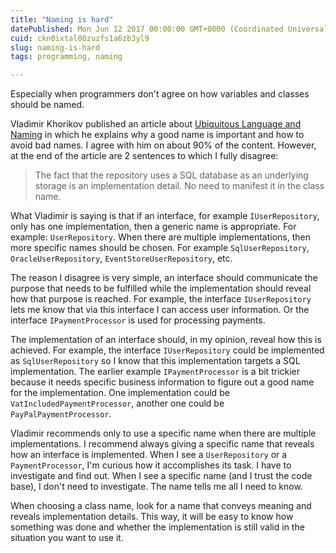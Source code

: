 ```yaml
---
title: "Naming is hard"
datePublished: Mon Jun 12 2017 00:00:00 GMT+0000 (Coordinated Universal Time)
cuid: ckn0ixtal00zuzfs1a6zb3yl9
slug: naming-is-hard
tags: programming, naming

---
```



Especially when programmers don't agree on how variables and classes should be named.

Vladimir Khorikov published an article about [Ubiquitous Language and Naming](http://enterprisecraftsmanship.com/2017/06/07/naming-and-ubiquitous-language/) in which he explains why a good name is important and how to avoid bad names. I agree with him on about 90% of the content. However, at the end of the article are 2 sentences to which I fully disagree:

> The fact that the repository uses a SQL database as an underlying storage is an implementation detail. No need to manifest it in the class name.

What Vladimir is saying is that if an interface, for example `IUserRepository`, only has one implementation, then a generic name is appropriate. For example: `UserRepository`. When there are multiple implementations, then more specific names should be chosen. For example `SqlUserRepository`, `OracleUserRepository`, `EventStoreUserRepository`, etc.

The reason I disagree is very simple, an interface should communicate the purpose that needs to be fulfilled while the implementation should reveal how that purpose is reached. For example, the interface `IUserRepository` lets me know that via this interface I can access user information. Or the interface `IPaymentProcessor` is used for processing payments.

The implementation of an interface should, in my opinion, reveal how this is achieved. For example, the interface `IUserRepository` could be implemented as `SqlUserRepository` so I know that this implementation targets a SQL implementation. The earlier example `IPaymentProcessor` is a bit trickier because it needs specific business information to figure out a good name for the implementation. One implementation could be `VatIncludedPaymentProcessor`, another one could be `PayPalPaymentProcessor`.

Vladimir recommends only to use a specific name when there are multiple implementations. I recommend always giving a specific name that reveals how an interface is implemented. When I see a `UserRepository` or a `PaymentProcessor`, I'm curious how it accomplishes its task. I have to investigate and find out. When I see a specific name (and I trust the code base), I don't need to investigate. The name tells me all I need to know.

When choosing a class name, look for a name that conveys meaning and reveals implementation details. This way, it will be easy to know how something was done and whether the implementation is still valid in the situation you want to use it.
